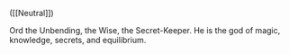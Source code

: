 ([[Neutral]])

Ord the Unbending, the Wise, the Secret-Keeper. He is the god of magic, knowledge, secrets, and equilibrium.
